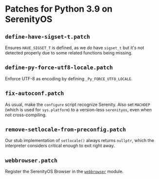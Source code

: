 # Patches for Python 3.9 on SerenityOS

## `define-have-sigset-t.patch`

Ensures `HAVE_SIGSET_T` is defined, as we *do* have `sigset_t` but it's not detected properly due to some related functions being missing.

## `define-py-force-utf8-locale.patch`

Enforce UTF-8 as encoding by defining `_Py_FORCE_UTF8_LOCALE`.

## `fix-autoconf.patch`

As usual, make the `configure` script recognize Serenity. Also set `MACHDEP` (which is used for `sys.platform`) to a version-less `serenityos`, even when not cross-compiling.

## `remove-setlocale-from-preconfig.patch`

Our stub implementation of `setlocale()` always returns `nullptr`, which the interpreter considers critical enough to exit right away.

## `webbrowser.patch`

Register the SerenityOS Browser in the [`webbrowser`](https://docs.python.org/3/library/webbrowser.html) module.
